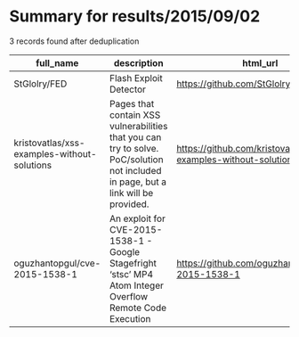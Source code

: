 
# Summary for results/2015/09/02
    
3 records found after deduplication

| full_name | description | html_url | matched_list | matched_count | pushed_at | size | stargazers_count | language | forks_count | vul_ids |
|---------------------------------------------|-----------------------------------------------------------------------------------------------------------------------------------|----------------------------------------------------------------|-----------------------------------------------|-----------------|---------------------------|--------|--------------------|------------|---------------|-------------------|
| StGlolry/FED | Flash Exploit Detector | https://github.com/StGlolry/FED | ['exploit'] | 1 | 2015-09-02 02:14:11+00:00 | 15851 | 8 | C++ | 18 | [] |
| kristovatlas/xss-examples-without-solutions | Pages that contain XSS vulnerabilities that you can try to solve. PoC/solution not included in page, but a link will be provided. | https://github.com/kristovatlas/xss-examples-without-solutions | ['vulnerability poc'] | 1 | 2015-09-02 20:20:31+00:00 | 188 | 0 | HTML | 0 | [] |
| oguzhantopgul/cve-2015-1538-1 | An exploit for CVE-2015-1538-1 - Google Stagefright ‘stsc’ MP4 Atom Integer Overflow Remote Code Execution | https://github.com/oguzhantopgul/cve-2015-1538-1 | ['cve-2', 'exploit', 'remote code execution'] | 3 | 2015-09-02 10:29:18+00:00 | 94 | 2 | Python | 13 | ['CVE-2015-1538'] |
